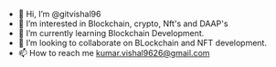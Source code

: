 - 👋 Hi, I’m @gitvishal96
- 👀 I’m interested in Blockchain, crypto, Nft's and DAAP's
- 🌱 I’m currently learning Blockchain Development.
- 💞️ I’m looking to collaborate on BLockchain and NFT development.
- 📫 How to reach me kumar.vishal9626@gmail.com

<!---
gitvishal96/gitvishal96 is a ✨ special ✨ repository because its `README.md` (this file) appears on your GitHub profile.
You can click the Preview link to take a look at your changes.
--->
